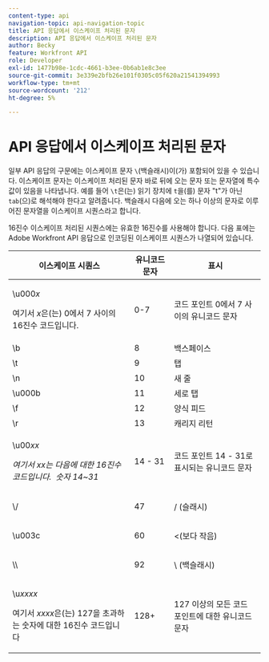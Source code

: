 ```yaml
---
content-type: api
navigation-topic: api-navigation-topic
title: API 응답에서 이스케이프 처리된 문자
description: API 응답에서 이스케이프 처리된 문자
author: Becky
feature: Workfront API
role: Developer
exl-id: 1477b98e-1cdc-4661-b3ee-0b6ab1e8c3ee
source-git-commit: 3e339e2bfb26e101f0305c05f620a21541394993
workflow-type: tm+mt
source-wordcount: '212'
ht-degree: 5%

---
```


# API 응답에서 이스케이프 처리된 문자

일부 API 응답의 구문에는 이스케이프 문자 `\`(백슬래시)이(가) 포함되어 있을 수 있습니다. 이스케이프 문자는 이스케이프 처리된 문자 바로 뒤에 오는 문자 또는 문자열에 특수 값이 있음을 나타냅니다. 예를 들어 `\t`은(는) 읽기 장치에 `t`을(를) 문자 &quot;t&quot;가 아닌 `tab`(으)로 해석해야 한다고 알려줍니다. 백슬래시 다음에 오는 하나 이상의 문자로 이루어진 문자열을 이스케이프 시퀀스라고 합니다.

16진수 이스케이프 처리된 시퀀스에는 유효한 16진수를 사용해야 합니다. 다음 표에는 Adobe Workfront API 응답으로 인코딩된 이스케이프 시퀀스가 나열되어 있습니다.

<table style="table-layout:auto"> 
 <col> 
 <col> 
 <col> 
 <thead> 
  <tr> 
   <th><strong>이스케이프 시퀀스</strong> </th> 
   <th><strong>유니코드 문자</strong> </th> 
   <th><strong>표시</strong> </th> 
  </tr> 
 </thead> 
 <tbody> 
  <tr> 
   <td> <p>\u000<em>x</em></p> <p>여기서 <em>x</em>은(는) 0에서 7 사이의 16진수 코드입니다.</p> </td> 
   <td>0-7</td> 
   <td>코드 포인트 0에서 7 사이의 유니코드 문자</td> 
  </tr> 
  <tr> 
   <td>\b</td> 
   <td>8</td> 
   <td>백스페이스</td> 
  </tr> 
  <tr> 
   <td>\t</td> 
   <td>9</td> 
   <td>탭</td> 
  </tr> 
  <tr> 
   <td>\n</td> 
   <td>10</td> 
   <td>새 줄</td> 
  </tr> 
  <tr> 
   <td>\u000b</td> 
   <td>11</td> 
   <td>세로 탭</td> 
  </tr> 
  <tr> 
   <td>\f</td> 
   <td>12</td> 
   <td>양식 피드</td> 
  </tr> 
  <tr> 
   <td>\r</td> 
   <td>13</td> 
   <td>캐리지 리턴</td> 
  </tr> 
  <tr> 
   <td> <p>\u00<em>xx</em></p> <p><em>여기서 xx는 다음에 대한 16진수 코드입니다.  숫자 14~31</em> </p> </td> 
   <td>14 - 31</td> 
   <td>코드 포인트 14 - 31로 표시되는 유니코드 문자</td> 
  </tr> 
  <tr> 
   <td> <p>\/</p> </td> 
   <td>47</td> 
   <td>/ (슬래시)</td> 
  </tr> 
  <tr> 
   <td> <p>\u003c</p> </td> 
   <td>60</td> 
   <td>&lt;(보다 작음)</td> 
  </tr> 
  <tr> 
   <td> <p>\\</p> </td> 
   <td>92</td> 
   <td>\ (백슬래시)</td> 
  </tr> 
  <tr> 
   <td> <p>\u<em>xxxx</em></p> <p>여기서 <em>xxxx</em>은(는) 127을 초과하는 숫자에 대한 16진수 코드입니다</p> </td> 
   <td>128+</td> 
   <td>127 이상의 모든 코드 포인트에 대한 유니코드 문자</td> 
  </tr> 
 </tbody> 
</table>
